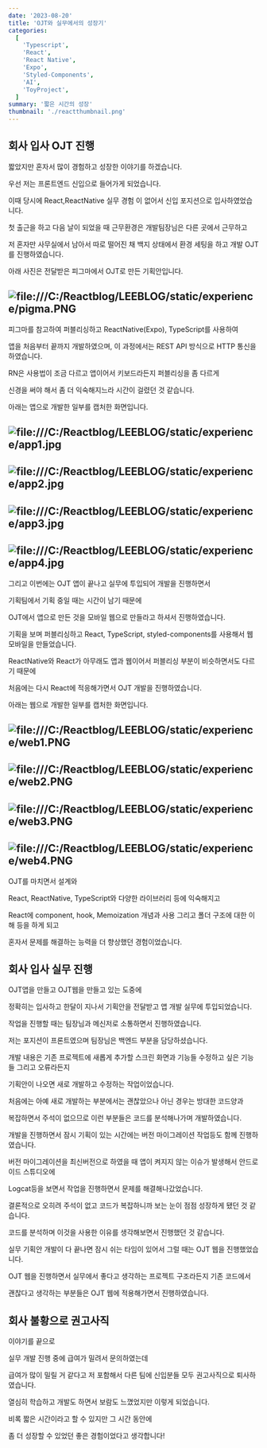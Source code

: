 ```yaml
---
date: '2023-08-20'
title: 'OJT와 실무에서의 성장기'
categories:
  [
    'Typescript',
    'React',
    'React Native',
    'Expo',
    'Styled-Components',
    'AI',
    'ToyProject',
  ]
summary: '짧은 시간의 성장'
thumbnail: './reactthumbnail.png'
---
```


## 회사 입사 OJT 진행

짧았지만 혼자서 많이 경험하고 성장한 이야기를 하겠습니다.

우선 저는 프론트엔드 신입으로 들어가게 되었습니다.

이때 당시에 React,ReactNative 실무 경험 이 없어서 신입 포지션으로 입사하였었습니다.

첫 출근을 하고 다음 날이 되었을 때 근무환경은 개발팀장님은 다른 곳에서 근무하고

저 혼자만 사무실에서 남아서 따로 떨어진 채 백지 상태에서 환경 세팅을 하고 개발 OJT를 진행하였습니다.

아래 사진은 전달받은 피그마에서 OJT로 만든 기획안입니다.

## ![file:///C:/Reactblog/LEEBLOG/static/experience/pigma.PNG](../static/experience/pigma.PNG)

피그마를 참고하여 퍼블리싱하고 ReactNative(Expo), TypeScript를 사용하여

앱을 처음부터 끝까지 개발하였으며, 이 과정에서는 REST API 방식으로 HTTP 통신을 하였습니다.

RN은 사용법이 조금 다르고 앱이어서 키보드라든지 퍼블리싱을 좀 다르게

신경을 써야 해서 좀 더 익숙해지느라 시간이 걸렸던 것 같습니다.

아래는 앱으로 개발한 일부를 캡처한 화면입니다.

## ![file:///C:/Reactblog/LEEBLOG/static/experience/app1.jpg](../static/experience/app1.jpg)

## ![file:///C:/Reactblog/LEEBLOG/static/experience/app2.jpg](../static/experience/app2.jpg)

## ![file:///C:/Reactblog/LEEBLOG/static/experience/app3.jpg](../static/experience/app3.jpg)

## ![file:///C:/Reactblog/LEEBLOG/static/experience/app4.jpg](../static/experience/app4.jpg)

그리고 이번에는 OJT 앱이 끝나고 실무에 투입되어 개발을 진행하면서

기획팀에서 기획 중일 때는 시간이 남기 때문에

OJT에서 앱으로 만든 것을 모바일 웹으로 만들라고 하셔서 진행하였습니다.

기획을 보며 퍼블리싱하고 React, TypeScript, styled-components를 사용해서 웹 모바일을 만들었습니다.

ReactNative와 React가 아무래도 앱과 웹이어서 퍼블리싱 부분이 비슷하면서도 다르기 때문에

처음에는 다시 React에 적응해가면서 OJT 개발을 진행하였습니다.

아래는 웹으로 개발한 일부를 캡처한 화면입니다.

## ![file:///C:/Reactblog/LEEBLOG/static/experience/web1.PNG](../static/experience/web1.PNG)

## ![file:///C:/Reactblog/LEEBLOG/static/experience/web2.PNG](../static/experience/web2.PNG)

## ![file:///C:/Reactblog/LEEBLOG/static/experience/web3.PNG](../static/experience/web3.PNG)

## ![file:///C:/Reactblog/LEEBLOG/static/experience/web4.PNG](../static/experience/web4.PNG)

OJT를 마치면서 설계와

React, ReactNative, TypeScript와 다양한 라이브러리 등에 익숙해지고

React에 component, hook, Memoization 개념과 사용 그리고 폴더 구조에 대한 이해 등을 하게 되고

혼자서 문제를 해결하는 능력을 더 향상했던 경험이었습니다.

## 회사 입사 실무 진행

OJT앱을 만들고 OJT웹을 만들고 있는 도중에

정확히는 입사하고 한달이 지나서 기획안을 전달받고 앱 개발 실무에 투입되었습니다.

작업을 진행할 때는 팀장님과 메신저로 소통하면서 진행하였습니다.

저는 포지션이 프론트였으며 팀장님은 백엔드 부분을 담당하셨습니다.

개발 내용은 기존 프로젝트에 새롭게 추가할 스크린 화면과 기능들 수정하고 싶은 기능들 그리고 오류라든지

기획안이 나오면 새로 개발하고 수정하는 작업이었습니다.

처음에는 아예 새로 개발하는 부분에서는 괜찮았으나 아닌 경우는 방대한 코드양과

복잡하면서 주석이 없으므로 이런 부분들은 코드를 분석해나가며 개발하였습니다.

개발을 진행하면서 잠시 기획이 있는 시간에는 버전 마이그레이션 작업등도 함께 진행하였습니다.

버전 마이그레이션을 최신버전으로 하였을 때 앱이 켜지지 않는 이슈가 발생해서 안드로이드 스튜디오에

Logcat등을 보면서 작업을 진행하면서 문제를 해결해나갔었습니다.

결론적으로 오히려 주석이 없고 코드가 복잡하니까 보는 눈이 점점 성장하게 됐던 것 같습니다.

코드를 분석하며 이것을 사용한 이유를 생각해보면서 진행했던 것 같습니다.

실무 기획안 개발이 다 끝나면 잠시 쉬는 타임이 있어서 그럴 때는 OJT 웹을 진행했었습니다.

OJT 웹을 진행하면서 실무에서 좋다고 생각하는 프로젝트 구조라든지 기존 코드에서

괜찮다고 생각하는 부분들은 OJT 웹에 적용해가면서 진행하였습니다.

<!-- 아래는 진행하였던 프로젝트에 첫 화면입니다.

## ![file:///C:/Reactblog/LEEBLOG/static/experience/workinglevel.jpg](../static/experience/workinglevel.jpg) -->

## 회사 불황으로 권고사직

이야기를 끝으로

실무 개발 진행 중에 급여가 밀려서 문의하였는데

급여가 많이 밀릴 거 같다고 저 포함해서 다른 팀에 신입분들 모두 권고사직으로 퇴사하였습니다.

열심히 학습하고 개발도 하면서 보람도 느꼈었지만 이렇게 되었습니다.

비록 짧은 시간이라고 할 수 있지만 그 시간 동안에

좀 더 성장할 수 있었던 좋은 경험이었다고 생각합니다!

